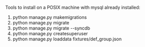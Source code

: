 Tools to install on a POSIX machine with mysql already installed:

1. python manage.py makemigrations
2. python manage.py migrate
3. python manage.py migrate --syncdb
4. python manage.py createsuperuser
5. python manage.py loaddata fixtures/def_group.json 
